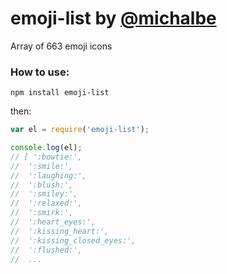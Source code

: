# emoji-list by [@michalbe](http://github.com/michalbe) #
Array of 663 emoji icons

### How to use: ###
```
npm install emoji-list
```
then:
```javascript
var el = require('emoji-list');

console.log(el);
// [ ':bowtie:',
//  ':smile:',
//  ':laughing:',
//  ':blush:',
//  ':smiley:',
//  ':relaxed:',
//  ':smirk:',
//  ':heart_eyes:',
//  ':kissing_heart:',
//  ':kissing_closed_eyes:',
//  ':flushed:',
//  ...

```
